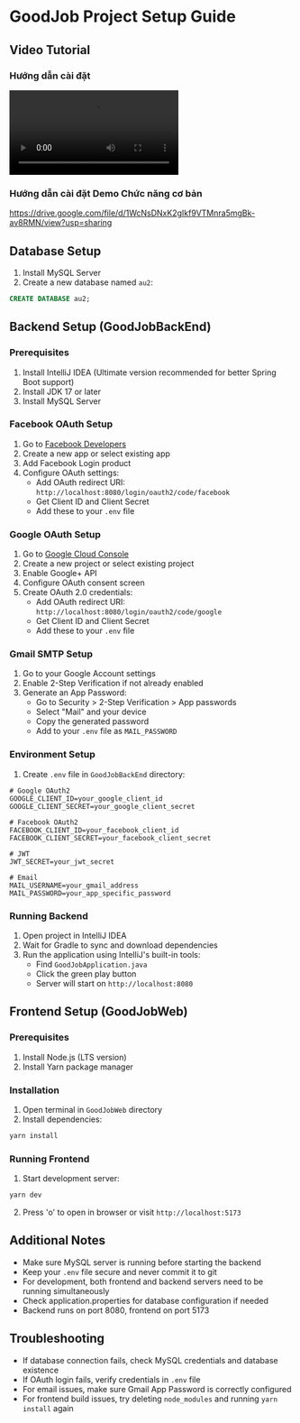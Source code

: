 # GoodJob Project Setup Guide

## Video Tutorial

### Hướng dẫn cài đặt 
![Setup ](.github/assets/Video.mp4)

### Hướng dẫn cài đặt Demo Chức năng cơ bản

https://drive.google.com/file/d/1WcNsDNxK2gIkf9VTMnra5mgBk-av8RMN/view?usp=sharing



## Database Setup
1. Install MySQL Server
2. Create a new database named `au2`:
```sql
CREATE DATABASE au2;
```

## Backend Setup (GoodJobBackEnd)

### Prerequisites
1. Install IntelliJ IDEA (Ultimate version recommended for better Spring Boot support)
2. Install JDK 17 or later
3. Install MySQL Server

### Facebook OAuth Setup
1. Go to [Facebook Developers](https://developers.facebook.com/)
2. Create a new app or select existing app
3. Add Facebook Login product
4. Configure OAuth settings:
   - Add OAuth redirect URI: `http://localhost:8080/login/oauth2/code/facebook`
   - Get Client ID and Client Secret
   - Add these to your `.env` file

### Google OAuth Setup
1. Go to [Google Cloud Console](https://console.cloud.google.com/)
2. Create a new project or select existing project
3. Enable Google+ API
4. Configure OAuth consent screen
5. Create OAuth 2.0 credentials:
   - Add OAuth redirect URI: `http://localhost:8080/login/oauth2/code/google`
   - Get Client ID and Client Secret
   - Add these to your `.env` file

### Gmail SMTP Setup
1. Go to your Google Account settings
2. Enable 2-Step Verification if not already enabled
3. Generate an App Password:
   - Go to Security > 2-Step Verification > App passwords
   - Select "Mail" and your device
   - Copy the generated password
   - Add to your `.env` file as `MAIL_PASSWORD`

### Environment Setup
1. Create `.env` file in `GoodJobBackEnd` directory:
```env
# Google OAuth2
GOOGLE_CLIENT_ID=your_google_client_id
GOOGLE_CLIENT_SECRET=your_google_client_secret

# Facebook OAuth2
FACEBOOK_CLIENT_ID=your_facebook_client_id
FACEBOOK_CLIENT_SECRET=your_facebook_client_secret

# JWT
JWT_SECRET=your_jwt_secret

# Email
MAIL_USERNAME=your_gmail_address
MAIL_PASSWORD=your_app_specific_password
```

### Running Backend
1. Open project in IntelliJ IDEA
2. Wait for Gradle to sync and download dependencies
3. Run the application using IntelliJ's built-in tools:
   - Find `GoodJobApplication.java`
   - Click the green play button
   - Server will start on `http://localhost:8080`

## Frontend Setup (GoodJobWeb)

### Prerequisites
1. Install Node.js (LTS version)
2. Install Yarn package manager

### Installation
1. Open terminal in `GoodJobWeb` directory
2. Install dependencies:
```bash
yarn install
```

### Running Frontend
1. Start development server:
```bash
yarn dev
```
2. Press 'o' to open in browser or visit `http://localhost:5173`

## Additional Notes
- Make sure MySQL server is running before starting the backend
- Keep your `.env` file secure and never commit it to git
- For development, both frontend and backend servers need to be running simultaneously
- Check application.properties for database configuration if needed
- Backend runs on port 8080, frontend on port 5173

## Troubleshooting
- If database connection fails, check MySQL credentials and database existence
- If OAuth login fails, verify credentials in `.env` file
- For email issues, make sure Gmail App Password is correctly configured
- For frontend build issues, try deleting `node_modules` and running `yarn install` again 